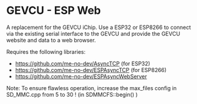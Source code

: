 GEVCU - ESP Web
===============

A replacement for the GEVCU iChip. Use a ESP32 or ESP8266 to connect via the existing serial interface
to the GEVCU and provide the GEVCU website and data to a web browser.

Requires the following libraries:
* https://github.com/me-no-dev/AsyncTCP (for ESP32)
* https://github.com/me-no-dev/ESPAsyncTCP (for ESP8266)
* https://github.com/me-no-dev/ESPAsyncWebServer

Note: To ensure flawless operation, increase the max_files config in SD_MMC.cpp from 5 to 30 !
      (in SDMMCFS::begin() )
